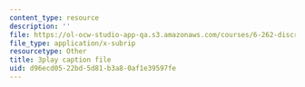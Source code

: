 ```yaml
---
content_type: resource
description: ''
file: https://ol-ocw-studio-app-qa.s3.amazonaws.com/courses/6-262-discrete-stochastic-processes-spring-2011/d96ecd0522bd5d81b3a80af1e39597fe_mq3nFovdG3o.vtt
file_type: application/x-subrip
resourcetype: Other
title: 3play caption file
uid: d96ecd05-22bd-5d81-b3a8-0af1e39597fe
---
```

